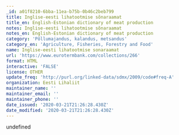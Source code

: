 ```yaml
---
_id: a01f8210-6bba-11ea-b75b-0b46c2beb799
title: Inglise-eesti lihatootmise sõnaraamat
title_en: English-Estonian dictionary of meat production
notes: Inglise-eesti lihatootmise sõnaraamat
notes_en: English-Estonian dictionary of meat production
category: 'Põllumajandus, kalandus, metsandus'
category_en: 'Agriculture, Fisheries, Forestry and Food'
name: Inglise-eesti lihatootmise sonaraamat
url: 'https://www.eurotermbank.com/collections/266'
format: HTML
interactive: 'FALSE'
license: OTHER
update_freq: 'http://purl.org/linked-data/sdmx/2009/code#freq-A'
organization: Eesti Lihaliit
maintainer_name: ''
maintainer_email: ''
maintainer_phone: ''
date_issued: '2020-03-21T21:26:28.430Z'
date_modified: '2020-03-21T21:26:28.430Z'
---
```

undefined

